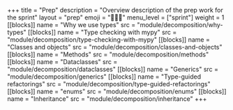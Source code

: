 +++
title = "Prep"
description = "Overview description of the prep work for the sprint"
layout = "prep"
emoji = "🧑🏾‍💻"
menu_level = ["sprint"]
weight = 1
[[blocks]]
name = "Why we use types"
src = "module/decomposition/why-types"
[[blocks]]
name = "Type checking with mypy"
src = "module/decomposition/type-checking-with-mypy"
[[blocks]]
name = "Classes and objects"
src = "module/decomposition/classes-and-objects"
[[blocks]]
name = "Methods"
src = "module/decomposition/methods"
[[blocks]]
name = "Dataclasses"
src = "module/decomposition/dataclasses"
[[blocks]]
name = "Generics"
src = "module/decomposition/generics"
[[blocks]]
name = "Type-guided refactorings"
src = "module/decomposition/type-guided-refactorings"
[[blocks]]
name = "enums"
src = "module/decomposition/enums"
[[blocks]]
name = "Inheritance"
src = "module/decomposition/inheritance"
+++
